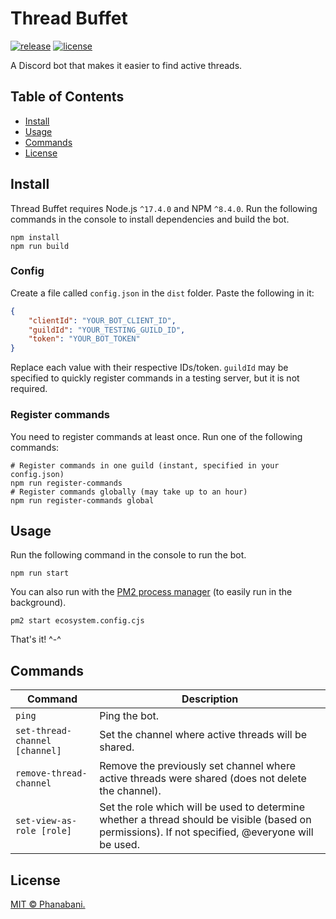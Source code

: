 # Thread Buffet

[![release](https://img.shields.io/github/v/release/phanabani/thread-buffet)](https://github.com/phanabani/thread-buffet/releases)
[![license](https://img.shields.io/github/license/phanabani/thread-buffet)](LICENSE)

A Discord bot that makes it easier to find active threads.

## Table of Contents

- [Install](#install)
- [Usage](#usage)
- [Commands](#commands)
- [License](#license)

## Install

Thread Buffet requires Node.js `^17.4.0` and NPM `^8.4.0`.
Run the following commands in the console to install dependencies and
build the bot.

```shell
npm install
npm run build
```

### Config

Create a file called `config.json` in the `dist` folder. Paste the following
in it:

```json
{
    "clientId": "YOUR_BOT_CLIENT_ID",
    "guildId": "YOUR_TESTING_GUILD_ID",
    "token": "YOUR_BOT_TOKEN"
}
```

Replace each value with their respective IDs/token. `guildId` may be specified
to quickly register commands in a testing server, but it is not required.

### Register commands

You need to register commands at least once. Run one of the following commands:

```shell
# Register commands in one guild (instant, specified in your config.json)
npm run register-commands
# Register commands globally (may take up to an hour)
npm run register-commands global
```

## Usage

Run the following command in the console to run the bot.

```shell
npm run start
```

You can also run with the [PM2 process manager](https://pm2.keymetrics.io/)
(to easily run in the background).

```shell
pm2 start ecosystem.config.cjs
```

That's it! ^-^

## Commands

| Command                        | Description                                                                                                                                       |
|--------------------------------|---------------------------------------------------------------------------------------------------------------------------------------------------|
| `ping`                         | Ping the bot.                                                                                                                                     |
| `set-thread-channel [channel]` | Set the channel where active threads will be shared.                                                                                              |
| `remove-thread-channel`        | Remove the previously set channel where active threads were shared (does not delete the channel).                                                 |
| `set-view-as-role [role]`      | Set the role which will be used to determine whether a thread should be visible (based on permissions). If not specified, @everyone will be used. |


## License

[MIT © Phanabani.](LICENSE)
